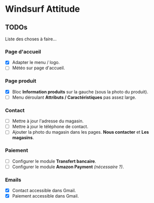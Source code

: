 # Windsurf Attitude

## TODOs

Liste des choses à faire...

### Page d'accueil

* [X] Adapter le menu / logo.
* [ ] Météo sur page d'accueil.

### Page produit

* [X] Bloc **Information produits** sur la gauche (sous la photo du produit).
* [ ] Menu déroulant **Attributs / Caractéristiques** pas assez large.

### Contact

* [ ] Mettre à jour l'adresse du magasin.
* [ ] Mettre à jour le téléphone de contact.
* [ ] Ajouter la photo du magasin dans les pages. **Nous contacter** et **Les magasins**.

### Paiement

* [ ] Configurer le module **Transfert bancaire**.
* [ ] Configurer le module **Amazon Payment** *(nécessaire ?)*.

### Emails

* [X] Contact accessible dans Gmail.
* [X] Paiement accessible dans Gmail.
